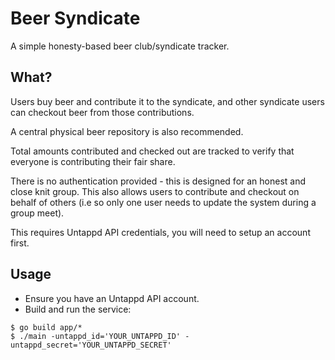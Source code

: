 # Beer Syndicate

A simple honesty-based beer club/syndicate tracker.

## What?

Users buy beer and contribute it to the syndicate, and
other syndicate users can checkout beer from those
contributions.

A central physical beer repository is also recommended.

Total amounts contributed and checked out are tracked to
verify that everyone is contributing their fair share.

There is no authentication provided - this is designed for
an honest and close knit group. This also allows users to
contribute and checkout on behalf of others (i.e so only one
user needs to update the system during a group meet).

This requires Untappd API credentials, you will need to setup
an account first.

## Usage

* Ensure you have an Untappd API account.
* Build and run the service:

```
$ go build app/*
$ ./main -untappd_id='YOUR_UNTAPPD_ID' -untappd_secret='YOUR_UNTAPPD_SECRET'
```


